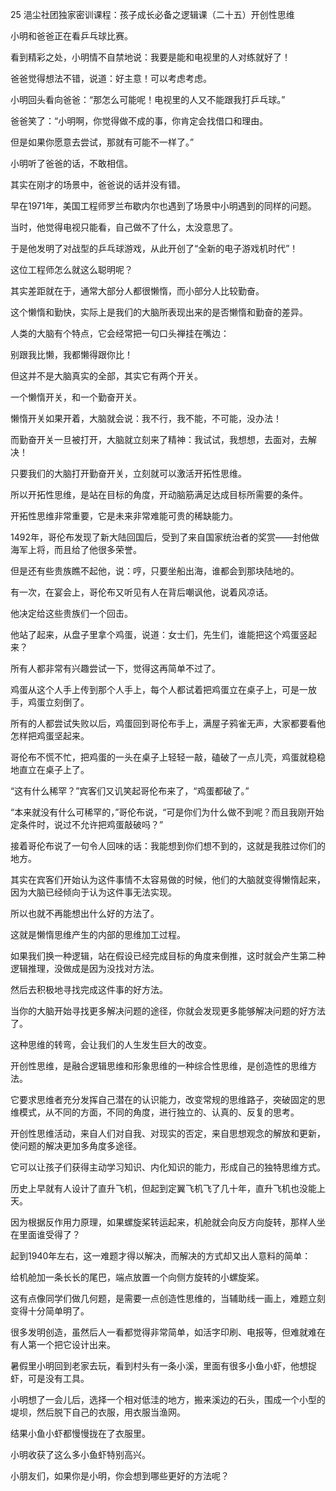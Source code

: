 25 浥尘社团独家密训课程：孩子成长必备之逻辑课（二十五）开创性思维



小明和爸爸正在看乒乓球比赛。

看到精彩之处，小明情不自禁地说：我要是能和电视里的人对练就好了！

爸爸觉得想法不错，说道：好主意！可以考虑考虑。

小明回头看向爸爸：“那怎么可能呢！电视里的人又不能跟我打乒乓球。”

爸爸笑了：“小明啊，你觉得做不成的事，你肯定会找借口和理由。

但是如果你愿意去尝试，那就有可能不一样了。”

小明听了爸爸的话，不敢相信。



其实在刚才的场景中，爸爸说的话并没有错。

早在1971年，美国工程师罗兰布歇内尔也遇到了场景中小明遇到的同样的问题。

当时，他觉得电视只能看，自己做不了什么，太没意思了。

于是他发明了对战型的乒乓球游戏，从此开创了“全新的电子游戏机时代”！



这位工程师怎么就这么聪明呢？

其实差距就在于，通常大部分人都很懒惰，而小部分人比较勤奋。

这个懒惰和勤快，实际上是我们的大脑所表现出来的是否懒惰和勤奋的差异。

人类的大脑有个特点，它会经常把一句口头禅挂在嘴边：

别跟我比懒，我都懒得跟你比！



但这并不是大脑真实的全部，其实它有两个开关。

一个懒惰开关，和一个勤奋开关。

懒惰开关如果开着，大脑就会说：我不行，我不能，不可能，没办法！

而勤奋开关一旦被打开，大脑就立刻来了精神：我试试，我想想，去面对，去解决！



只要我们的大脑打开勤奋开关，立刻就可以激活开拓性思维。

所以开拓性思维，是站在目标的角度，开动脑筋满足达成目标所需要的条件。

开拓性思维非常重要，它是未来非常难能可贵的稀缺能力。













1492年，哥伦布发现了新大陆回国后，受到了来自国家统治者的奖赏——封他做海军上将，而且给了他很多荣誉。

但是还有些贵族瞧不起他，说：哼，只要坐船出海，谁都会到那块陆地的。



有一次，在宴会上，哥伦布又听见有人在背后嘲讽他，说着风凉话。

他决定给这些贵族们一个回击。

他站了起来，从盘子里拿个鸡蛋，说道：女士们，先生们，谁能把这个鸡蛋竖起来？



所有人都非常有兴趣尝试一下，觉得这再简单不过了。

鸡蛋从这个人手上传到那个人手上，每个人都试着把鸡蛋立在桌子上，可是一放手，鸡蛋立刻倒了。

所有的人都尝试失败以后，鸡蛋回到哥伦布手上，满屋子鸦雀无声，大家都要看他怎样把鸡蛋坚起来。



哥伦布不慌不忙，把鸡蛋的一头在桌子上轻轻一敲，磕破了一点儿壳，鸡蛋就稳稳地直立在桌子上了。



“这有什么稀罕？”宾客们又讥笑起哥伦布来了，“鸡蛋都破了。”

“本来就没有什么可稀罕的，”哥伦布说，“可是你们为什么做不到呢？而且我刚开始定条件时，说过不允许把鸡蛋敲破吗？”

接着哥伦布说了一句令人回味的话：我能想到你们想不到的，这就是我胜过你们的地方。



其实在宾客们开始认为这件事情不太容易做的时候，他们的大脑就变得懒惰起来，因为大脑已经倾向于认为这件事无法实现。

所以也就不再能想出什么好的方法了。

这就是懒惰思维产生的内部的思维加工过程。



如果我们换一种逻辑，站在假设已经完成目标的角度来倒推，这时就会产生第二种逻辑推理，没做成是因为没找对方法。

然后去积极地寻找完成这件事的好方法。

当你的大脑开始寻找更多解决问题的途径，你就会发现更多能够解决问题的好方法了。

这种思维的转弯，会让我们的人生发生巨大的改变。





开创性思维，是融合逻辑思维和形象思维的一种综合性思维，是创造性的思维方法。

它要求思维者充分发挥自己潜在的认识能力，改变常规的思维路子，突破固定的思维模式，从不同的方面，不同的角度，进行独立的、认真的、反复的思考。

开创性思维活动，来自人们对自我、对现实的否定，来自思想观念的解放和更新，使问题的解决更加多角度多途径。

它可以让孩子们获得主动学习知识、内化知识的能力，形成自己的独特思维方式。



历史上早就有人设计了直升飞机，但起到定翼飞机飞了几十年，直升飞机也没能上天。

因为根据反作用力原理，如果螺旋桨转运起来，机舱就会向反方向旋转，那样人坐在里面谁受得了？

起到1940年左右，这一难题才得以解决，而解决的方式却又出人意料的简单：

给机舱加一条长长的尾巴，端点放置一个向侧方旋转的小螺旋桨。

这有点像同学们做几何题，是需要一点创造性思维的，当辅助线一画上，难题立刻变得十分简单明了。



很多发明创造，虽然后人一看都觉得非常简单，如活字印刷、电报等，但难就难在有人第一个把它设计出来。





暑假里小明回到老家去玩，看到村头有一条小溪，里面有很多小鱼小虾，他想捉虾，可是没有工具。

小明想了一会儿后，选择一个相对低洼的地方，搬来溪边的石头，围成一个小型的堤坝，然后脱下自己的衣服，用衣服当渔网。

结果小鱼小虾都慢慢拢在了衣服里。

小明收获了这么多小鱼虾特别高兴。



小朋友们，如果你是小明，你会想到哪些更好的方法呢？



































